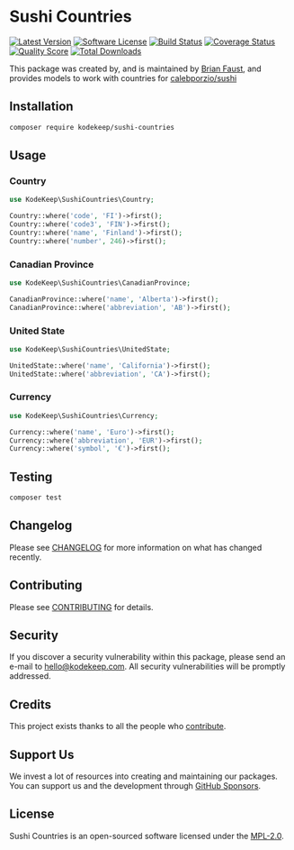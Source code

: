 # Sushi Countries

[![Latest Version](https://badgen.net/packagist/v/kodekeep/sushi-countries)](https://packagist.org/packages/kodekeep/sushi-countries)
[![Software License](https://badgen.net/packagist/license/kodekeep/sushi-countries)](https://packagist.org/packages/kodekeep/sushi-countries)
[![Build Status](https://img.shields.io/github/workflow/status/kodekeep/sushi-countries/run-tests?label=tests)](https://github.com/kodekeep/sushi-countries/actions?query=workflow%3Arun-tests+branch%3Amaster)
[![Coverage Status](https://badgen.net/codeclimate/coverage/kodekeep/sushi-countries)](https://codeclimate.com/github/kodekeep/sushi-countries)
[![Quality Score](https://badgen.net/codeclimate/maintainability/kodekeep/sushi-countries)](https://codeclimate.com/github/kodekeep/sushi-countries)
[![Total Downloads](https://badgen.net/packagist/dt/kodekeep/sushi-countries)](https://packagist.org/packages/kodekeep/sushi-countries)

This package was created by, and is maintained by [Brian Faust](https://github.com/faustbrian), and provides models to work with countries for [calebporzio/sushi](https://github.com/calebporzio/sushi)

## Installation

```bash
composer require kodekeep/sushi-countries
```

## Usage

### Country

```php
use KodeKeep\SushiCountries\Country;

Country::where('code', 'FI')->first();
Country::where('code3', 'FIN')->first();
Country::where('name', 'Finland')->first();
Country::where('number', 246)->first();
```

### Canadian Province

```php
use KodeKeep\SushiCountries\CanadianProvince;

CanadianProvince::where('name', 'Alberta')->first();
CanadianProvince::where('abbreviation', 'AB')->first();
```

### United State

```php
use KodeKeep\SushiCountries\UnitedState;

UnitedState::where('name', 'California')->first();
UnitedState::where('abbreviation', 'CA')->first();
```

### Currency

```php
use KodeKeep\SushiCountries\Currency;

Currency::where('name', 'Euro')->first();
Currency::where('abbreviation', 'EUR')->first();
Currency::where('symbol', '€')->first();
```

## Testing

``` bash
composer test
```

## Changelog

Please see [CHANGELOG](CHANGELOG.md) for more information on what has changed recently.

## Contributing

Please see [CONTRIBUTING](CONTRIBUTING.md) for details.

## Security

If you discover a security vulnerability within this package, please send an e-mail to hello@kodekeep.com. All security vulnerabilities will be promptly addressed.

## Credits

This project exists thanks to all the people who [contribute](../../contributors).

## Support Us

We invest a lot of resources into creating and maintaining our packages. You can support us and the development through [GitHub Sponsors](https://github.com/sponsors/faustbrian).

## License

Sushi Countries is an open-sourced software licensed under the [MPL-2.0](LICENSE.md).
